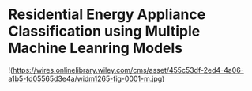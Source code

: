 # Residential Energy Appliance Classification using Multiple Machine Leanring Models
!(https://wires.onlinelibrary.wiley.com/cms/asset/455c53df-2ed4-4a06-a1b5-fd05565d3e4a/widm1265-fig-0001-m.jpg)
